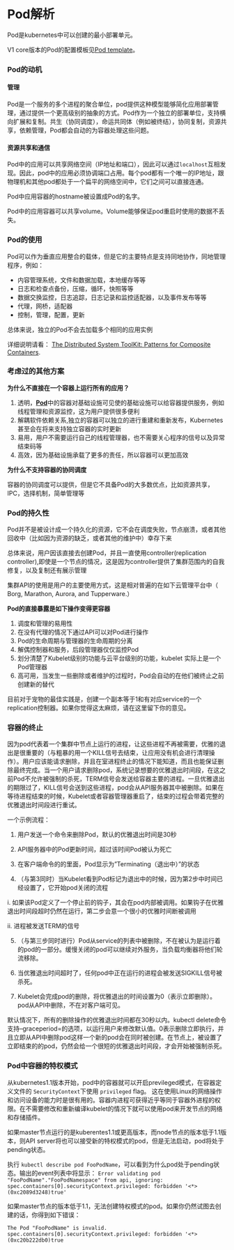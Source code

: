 # Pod解析

Pod是kubernetes中可以创建的最小部署单元。

V1 core版本的Pod的配置模板见[Pod template](https://jimmysong.io/kubernetes-handbook/manifests/template/pod-v1-template.yaml)。

### Pod的动机 <a id="pod&#x7684;&#x52A8;&#x673A;"></a>

#### 管理 <a id="&#x7BA1;&#x7406;"></a>

Pod是一个服务的多个进程的聚合单位，pod提供这种模型能够简化应用部署管理，通过提供一个更高级别的抽象的方式。Pod作为一个独立的部署单位，支持横向扩展和复制。共生（协同调度），命运共同体（例如被终结），协同复制，资源共享，依赖管理，Pod都会自动的为容器处理这些问题。

#### 资源共享和通信 <a id="&#x8D44;&#x6E90;&#x5171;&#x4EAB;&#x548C;&#x901A;&#x4FE1;"></a>

Pod中的应用可以共享网络空间（IP地址和端口），因此可以通过`localhost`互相发现。因此，pod中的应用必须协调端口占用。每个pod都有一个唯一的IP地址，跟物理机和其他pod都处于一个扁平的网络空间中，它们之间可以直接连通。

Pod中应用容器的hostname被设置成Pod的名字。

Pod中的应用容器可以共享volume。Volume能够保证pod重启时使用的数据不丢失。

### **Pod的使用**

Pod可以作为垂直应用整合的载体，但是它的主要特点是支持同地协作，同地管理程序，例如：

* 内容管理系统，文件和数据加载，本地缓存等等
* 日志和检查点备份，压缩，循环，快照等等
* 数据交换监控，日志追踪，日志记录和监控适配器，以及事件发布等等
* 代理，网桥，适配器
* 控制，管理，配置，更新

总体来说，独立的Pod不会去加载多个相同的应用实例

 详细说明请看： [The Distributed System ToolKit: Patterns for Composite Containers](http://blog.kubernetes.io/2015/06/the-distributed-system-toolkit-patterns.html).

### 考虑过的其他方案

**为什么不直接在一个容器上运行所有的应用？**

1. 透明，[**Pod**](https://www.kubernetes.org.cn/tags/pod)中的容器对基础设施可见使的基础设施可以给容器提供服务，例如线程管理和资源监控，这为用户提供很多便利
2. 解耦软件依赖关系,独立的容器可以独立的进行重建和重新发布，Kubernetes 甚至会在将来支持独立容器的实时更新
3. 易用，用户不需要运行自己的线程管理器，也不需要关心程序的信号以及异常结束码等
4. 高效，因为基础设施承载了更多的责任，所以容器可以更加高效

**为什么不支持容器的协同调度**

容器的协同调度可以提供，但是它不具备Pod的大多数优点，比如资源共享，IPC，选择机制，简单管理等

### **Pod的持久性**

Pod并不是被设计成一个持久化的资源，它不会在调度失败，节点崩溃，或者其他回收中（比如因为资源的缺乏，或者其他的维护中）幸存下来

总体来说，用户因该直接去创建Pod，并且一直使用controller\(replication controller\),即使是一个节点的情况，这是因为controller提供了集群范围内的自我修复，以及复制还有展示管理

集群API的使用是用户的主要使用方式，这是相对普遍的在如下云管理平台中（ Borg, Marathon, Aurora, and Tupperware.）

**Pod的直接暴露是如下操作变得更容器**

1. 调度和管理的易用性
2. 在没有代理的情况下通过API可以对Pod进行操作
3. Pod的生命周期与管理器的生命周期的分离
4. 解偶控制器和服务，后段管理器仅仅监控Pod
5. 划分清楚了Kubelet级别的功能与云平台级别的功能，kubelet 实际上是一个Pod管理器
6. 高可用，当发生一些删除或者维护的过程时，Pod会自动的在他们被终止之前创建新的替代

目前对于宠物的最佳实践是，创建一个副本等于1和有对应service的一个replication控制器。如果你觉得这太麻烦，请在这里留下你的意见。

### 容器的终止

因为pod代表着一个集群中节点上运行的进程，让这些进程不再被需要，优雅的退出是很重要的（与粗暴的用一个KILL信号去结束，让应用没有机会进行清理操作）。用户应该能请求删除，并且在室进程终止的情况下能知道，而且也能保证删除最终完成。当一个用户请求删除pod，系统记录想要的优雅退出时间段，在这之前Pod不允许被强制的杀死，TERM信号会发送给容器主要的进程。一旦优雅退出的期限过了，KILL信号会送到这些进程，pod会从API服务器其中被删除。如果在等待进程结束的时候，Kubelet或者容器管理器重启了，结束的过程会带着完整的优雅退出时间段进行重试。

一个示例流程：

1. 用户发送一个命令来删除Pod，默认的优雅退出时间是30秒

2. API服务器中的Pod更新时间，超过该时间Pod被认为死亡

3. 在客户端命令的的里面，Pod显示为”Terminating（退出中）”的状态

4. （与第3同时）当Kubelet看到Pod标记为退出中的时候，因为第2步中时间已经设置了，它开始pod关闭的流程

i. 如果该Pod定义了一个停止前的钩子，其会在pod内部被调用。如果钩子在优雅退出时间段超时仍然在运行，第二步会意一个很小的优雅时间断被调用

ii. 进程被发送TERM的信号

5. （与第三步同时进行）Pod从service的列表中被删除，不在被认为是运行着的pod的一部分。缓慢关闭的pod可以继续对外服务，当负载均衡器将他们轮流移除。

6. 当优雅退出时间超时了，任何pod中正在运行的进程会被发送SIGKILL信号被杀死。

7. Kubelet会完成pod的删除，将优雅退出的时间设置为0（表示立即删除）。pod从API中删除，不在对客户端可见。

默认情况下，所有的删除操作的优雅退出时间都在30秒以内。kubectl delete命令支持–graceperiod=的选项，以运行用户来修改默认值。0表示删除立即执行，并且立即从API中删除pod这样一个新的pod会在同时被创建。在节点上，被设置了立即结束的的pod，仍然会给一个很短的优雅退出时间段，才会开始被强制杀死。

### Pod中容器的特权模式 <a id="pod&#x4E2D;&#x5BB9;&#x5668;&#x7684;&#x7279;&#x6743;&#x6A21;&#x5F0F;"></a>

从kubernetes1.1版本开始，pod中的容器就可以开启previleged模式，在容器定义文件的 `SecurityContext`下使用 `privileged` flag。 这在使用Linux的网络操作和访问设备的能力时是很有用的。容器内进程可获得近乎等同于容器外进程的权限。在不需要修改和重新编译kubelet的情况下就可以使用pod来开发节点的网络和存储插件。

如果master节点运行的是kuberentes1.1或更高版本，而node节点的版本低于1.1版本，则API server将也可以接受新的特权模式的pod，但是无法启动，pod将处于pending状态。

执行 `kubectl describe pod FooPodName`，可以看到为什么pod处于pending状态。输出的event列表中将显示： `Error validating pod "FooPodName"."FooPodNamespace" from api, ignoring: spec.containers[0].securityContext.privileged: forbidden '<*>(0xc2089d3248)true'`

如果master节点的版本低于1.1，无法创建特权模式的pod。如果你仍然试图去创建的话，你得到如下错误：

`The Pod "FooPodName" is invalid. spec.containers[0].securityContext.privileged: forbidden '<*>(0xc20b222db0)true`

